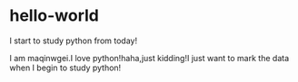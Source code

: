 # hello-world
I start to study python from today!

I am maqinwgei.I love python!haha,just kidding!I just want to mark the data when I begin to study python!
